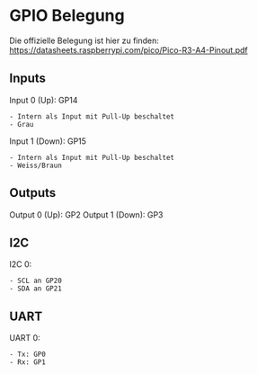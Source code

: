 # GPIO Belegung

Die offizielle Belegung ist hier zu finden: https://datasheets.raspberrypi.com/pico/Pico-R3-A4-Pinout.pdf

## Inputs

Input 0 (Up):   GP14

    - Intern als Input mit Pull-Up beschaltet
    - Grau

Input 1 (Down): GP15

    - Intern als Input mit Pull-Up beschaltet
    - Weiss/Braun

## Outputs

Output 0 (Up):      GP2
Output 1 (Down):    GP3

## I2C

I2C 0:

    - SCL an GP20
    - SDA an GP21

## UART

UART 0:

    - Tx: GP0
    - Rx: GP1
